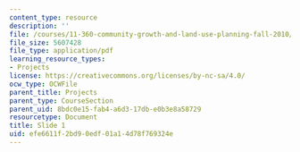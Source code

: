 ```yaml
---
content_type: resource
description: ''
file: /courses/11-360-community-growth-and-land-use-planning-fall-2010/efe6611f2bd90edf01a14d78f769324e_10-28-10-needham-pres.pdf
file_size: 5607428
file_type: application/pdf
learning_resource_types:
- Projects
license: https://creativecommons.org/licenses/by-nc-sa/4.0/
ocw_type: OCWFile
parent_title: Projects
parent_type: CourseSection
parent_uid: 8bdc0e15-fab4-a6d3-17db-e0b3e8a58729
resourcetype: Document
title: Slide 1
uid: efe6611f-2bd9-0edf-01a1-4d78f769324e
---
```

